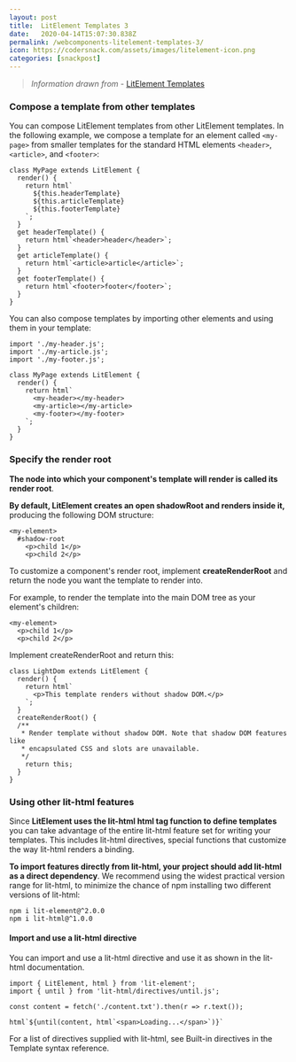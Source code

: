 ```yaml
---
layout: post
title:  LitElement Templates 3
date:   2020-04-14T15:07:30.838Z
permalink: /webcomponents-litelement-templates-3/
icon: https://codersnack.com/assets/images/litelement-icon.png
categories: [snackpost]
---
```


> *Information drawn from* - [LitElement Templates](https://lit-element.polymer-project.org/guide/templates)

### Compose a template from other templates
You can compose LitElement templates from other LitElement templates. In the following example, we compose a template for an element called ```<my-page>``` from smaller templates for the standard HTML elements ```<header>```, ```<article>```, and ```<footer>```:

```
class MyPage extends LitElement {
  render() {
    return html`
      ${this.headerTemplate}
      ${this.articleTemplate}
      ${this.footerTemplate}
    `;
  }
  get headerTemplate() {
    return html`<header>header</header>`;
  }
  get articleTemplate() {
    return html`<article>article</article>`;
  }
  get footerTemplate() {
    return html`<footer>footer</footer>`;
  }
}
```
You can also compose templates by importing other elements and using them in your template:

```
import './my-header.js';
import './my-article.js';
import './my-footer.js';

class MyPage extends LitElement {
  render() {
    return html`
      <my-header></my-header>
      <my-article></my-article>
      <my-footer></my-footer>
    `;
  }
}
```

### Specify the render root
**The node into which your component's template will render is called its render root**.

**By default, LitElement creates an open shadowRoot and renders inside it,** producing the following DOM structure:

```
<my-element>
  #shadow-root
    <p>child 1</p>
    <p>child 2</p>
```

To customize a component's render root, implement **createRenderRoot** and return the node you want the template to render into.

For example, to render the template into the main DOM tree as your element's children:

```
<my-element>
  <p>child 1</p>
  <p>child 2</p>
```
Implement createRenderRoot and return this:

```
class LightDom extends LitElement {
  render() {
    return html`
      <p>This template renders without shadow DOM.</p>
    `;
  }
  createRenderRoot() {
  /**
   * Render template without shadow DOM. Note that shadow DOM features like 
   * encapsulated CSS and slots are unavailable.
   */
    return this;
  }
}
```

### Using other lit-html features
Since **LitElement uses the lit-html html tag function to define templates** you can take advantage of the entire lit-html feature set for writing your templates. This includes lit-html directives, special functions that customize the way lit-html renders a binding.

**To import features directly from lit-html, your project should add lit-html as a direct dependency**. We recommend using the widest practical version range for lit-html, to minimize the chance of npm installing two different versions of lit-html:

```
npm i lit-element@^2.0.0
npm i lit-html@^1.0.0
```
#### Import and use a lit-html directive
You can import and use a lit-html directive and use it as shown in the lit-html documentation.

```
import { LitElement, html } from 'lit-element';
import { until } from 'lit-html/directives/until.js';

const content = fetch('./content.txt').then(r => r.text());

html`${until(content, html`<span>Loading...</span>`)}`
```
For a list of directives supplied with lit-html, see Built-in directives in the Template syntax reference.
